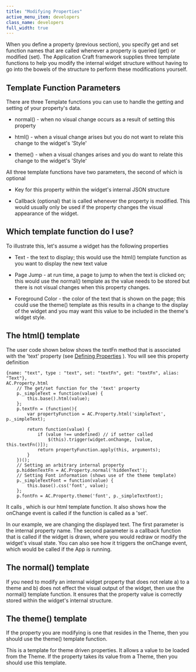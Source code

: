 ```yaml
---
title: "Modifying Properties"
active_menu_item: developers
class_name: developers
full_width: true
---
```



When you define a property (previous section), you specify get and set function names that are called whenever a property is queried (get) or modified (set). The Application Craft framework supplies three template functions to help you modify the internal widget structure without having to go into the bowels of the structure to perform these modifications yourself.

## Template Function Parameters

There are three Template functions you can use to handle the getting and setting of your property's data.

 - normal() - when no visual change occurs as a result of setting this property

 - html() - when a visual change arises but you do not want to relate this change to the widget's 'Style'

 - theme() - when a visual changes arises and you do want to relate this change to the widget's 'Style'

All three template functions have two parameters, the second of which is optional

 - Key for this property within the widget's internal JSON structure

 - Callback (optional) that is called whenever the property is modified. This would usually only be used if the property changes the visual appearance of the widget.

## Which template function do I use?

To illustrate this, let's assume a widget has the following properties

 - Text - the text to display; this would use the html() template function as you want to display the new text value

 - Page Jump - at run time, a page to jump to when the text is clicked on; this would use the normal() template as the value needs to be stored but there is not visual changes when this property changes.

 - Foreground Color - the color of the text that is shown on the page; this could use the theme() template as this results in a change to the display of the widget and you may want this value to be included in the theme's widget style.

## The html() template

The user code shown below shows the textFn method that is associated with the 'text' property (see [Defining Properties](/developers/user-guide/adding-widgets-and-api-methods/adding-your-own-widgets-to-application-craft/anatomy-of-a-basic-widget/defining-properties) ). You will see this property definition

    {name: "text", type : "text", set: "textFn", get: "textFn", alias: "Text"},
    AC.Property.html
        // The get/set function for the 'text' property
        p._simpleText = function(value) {
            this.base().html(value);
        };
        p.textFn = (function(){
            var propertyFunction = AC.Property.html('simpleText', p._simpleText);
     
            return function(value) {
                if (value !== undefined) // if setter called
                    $(this).trigger(widget.onChange, [value, this.textFn()]);
                return propertyFunction.apply(this, arguments);
            }
        })();
        // Setting an arbitrary internal property
        p.hiddenTextFn = AC.Property.normal('hiddenText');
        // Setting Font information (shows use of the theme template)
        p._simpleTextFont = function(value) {
            this.base().css('font', value);
        };
        p.fontFn = AC.Property.theme('font', p._simpleTextFont);
   

It calls , which is our html template function. It also shows how the onChange event is called if the function is called as a 'set'.

In our example, we are changing the displayed text. The first parameter is the internal property name. The second parameter is a callback function that is called if the widget is drawn, where you would redraw or modify the widget's visual state. You can also see how it triggers the onChange event, which would be called if the App is running.

## The normal() template

If you need to modify an internal widget property that does not relate a) to a theme and b) does not effect the visual output of the widget, then use the normal() template function. It ensures that the property value is correctly stored within the widget's internal structure.

## The theme() template

If the property you are modifying is one that resides in the Theme, then you should use the theme() template function.

This is a template for theme driven properties. It allows a value to be loaded from the Theme. If the property takes its value from a Theme, then you should use this template.

